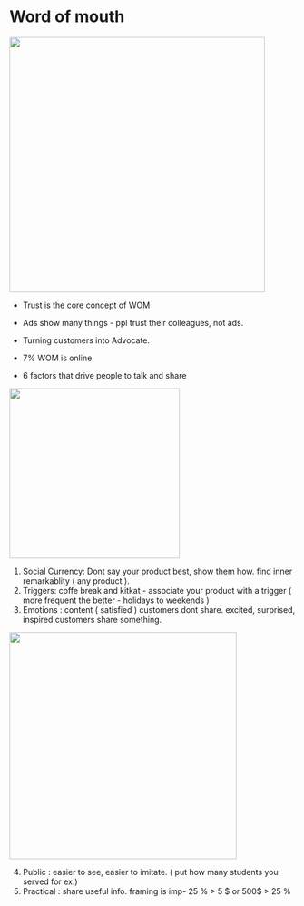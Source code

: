 # Word of mouth

<img src="https://github.com/shekharbiswas/Wharton_Craft_content/assets/32758439/6398e09f-f08f-48d9-be6f-3a9c25fa0a31" width="450">

- Trust is the core concept of WOM
- Ads show many things - ppl trust their colleagues, not ads.
- Turning customers into Advocate.
- 7% WOM is online.

- 6 factors that drive people to talk and share

<img src="https://github.com/shekharbiswas/Wharton_Craft_content/assets/32758439/7e1cf1f3-7e75-4ec9-9b05-4d594755c6cc" width="300">

1. Social Currency: Dont say your product best, show them how. find inner remarkablity ( any product ).
2. Triggers: coffe break and kitkat - associate your product with a trigger ( more frequent the better - holidays to weekends )
3. Emotions : content ( satisfied ) customers dont share.
   excited, surprised, inspired customers share something.

<img src="https://github.com/shekharbiswas/Wharton_Craft_content/assets/32758439/cca45e6d-b3ac-4434-b497-dbecc73b9ce4" width="400">

4. Public : easier to see, easier to imitate. ( put how many students you served for ex.)
5. Practical : share useful info. framing is imp- 25 % > 5 $ or 500$ > 25 %
